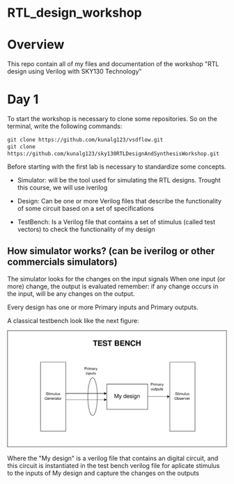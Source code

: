 # RTL_design_workshop
Overview
========
This repo contain all of my files and documentation of the workshop "RTL design using Verilog with SKY130 Technology"

Day 1
========
To start the workshop is necessary to clone some repositories. So on the terminal, write the following commands: 

    git clone https://github.com/kunalg123/vsdflow.git
    git clone https://github.com/kunalg123/sky130RTLDesignAndSynthesisWorkshop.git
    
    
Before starting with the first lab is necessary to standardize some concepts.

- Simulator: will be the tool used for simulating the RTL designs. Trought this course, we will use iverilog

- Design: Can be one or more Verilog files that describe the functionality of some circuit based on a set of specifications 

- TestBench: Is a Verilog file that contains a set of stimulus (called test vectors) to check the functionality of my design


## How simulator works? (can be iverilog or other commercials simulators)

The simulator looks for the changes on the input signals
When one input (or more) change, the output is evaluated
remember: if any change occurs in the input, will be any changes on the output.


Every design has one or more Primary inputs and Primary outputs.

A classical testbench look like the next figure:

![alt text](https://github.com/HALxmont/RTL_design_workshop/blob/main/Diagrams/day1/test_bench.png?raw=true)

Where the "My design" is a verilog file that contains an digital circuit, and this circuit is instantiated in the test bench verilog file for aplicate stimulus to the inputs of My design and capture the changes on the outputs 


